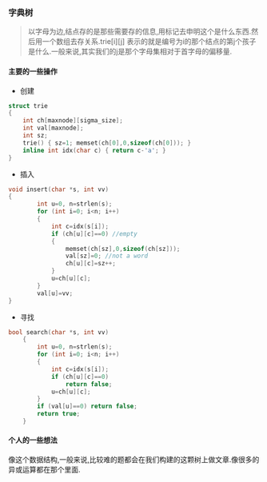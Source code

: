 ### 字典树

>以字母为边,结点存的是那些需要存的信息,用标记去申明这个是什么东西.然后用一个数组去存关系.trie[i][j] 表示的就是编号为i的那个结点的第j个孩子是什么.一般来说,其实我们的j是那个字母集相对于首字母的偏移量.

#### 主要的一些操作
* 创建

```cpp
struct trie
{
    int ch[maxnode][sigma_size];
    int val[maxnode];
    int sz;
    trie() { sz=1; memset(ch[0],0,sizeof(ch[0])); }
    inline int idx(char c) { return c-'a'; }
}
```
* 插入

```cpp
void insert(char *s, int vv)
{
        int u=0, n=strlen(s);
        for (int i=0; i<n; i++)
        {
            int c=idx(s[i]);
            if (ch[u][c]==0) //empty
            {
                memset(ch[sz],0,sizeof(ch[sz]));
                val[sz]=0; //not a word
                ch[u][c]=sz++;
            }
            u=ch[u][c];
        }
        val[u]=vv;
}
```
* 寻找

```cpp
bool search(char *s, int vv)
    {
        int u=0, n=strlen(s);
        for (int i=0; i<n; i++)
        {
            int c=idx(s[i]);
            if (ch[u][c]==0)
                return false;
            u=ch[u][c];
        }
        if (val[u]==0) return false; 
        return true;
    }
```

#### 个人的一些想法
像这个数据结构,一般来说,比较难的题都会在我们构建的这颗树上做文章.像很多的异或运算都在那个里面.
